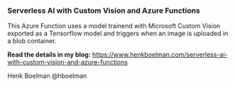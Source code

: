 ### Serverless AI with Custom Vision and Azure Functions

This Azure Function uses a model trainend with Microsoft Custom Vision exported 
as a Tensorflow model and triggers when an image is uploaded in a blob container.

**Read the details in my blog:**
https://www.henkboelman.com/serverless-ai-with-custom-vision-and-azure-functions


Henk Boelman
@hboelman
